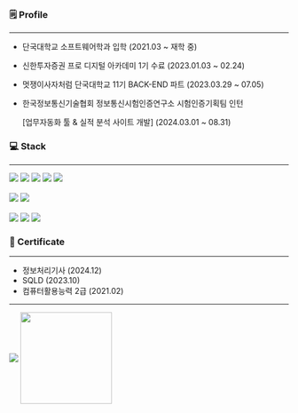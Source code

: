 ### 🗒️ Profile
___ 
- 단국대학교 소프트웨어학과 입학 (2021.03 ~ 재학 중)
- 신한투자증권 프로 디지털 아카데미 1기 수료 (2023.01.03 ~ 02.24)
- 멋쟁이사자처럼 단국대학교 11기 BACK-END 파트 (2023.03.29 ~ 07.05)
- 한국정보통신기술협회 정보통신시험인증연구소 시험인증기획팀 인턴
  
  [업무자동화 툴 & 실적 분석 사이트 개발] (2024.03.01 ~ 08.31)

### 💻 Stack 
---
<div>
  <img src="https://img.shields.io/badge/HTML5-E34F26?style=flat-square&logo=HTML5&logoColor=white"/>
  <img src="https://img.shields.io/badge/CSS3-1572B6?style=flat-square&logo=CSS3&logoColor=white"/>
  <img src="https://img.shields.io/badge/Javascript-F7DF1E?style=flat-square&logo=Javascript&logoColor=white"/>
  <img src="https://img.shields.io/badge/Vue.js-4FC08D?style=flat-square&logo=Vue.js&logoColor=white"/>
  <img src="https://img.shields.io/badge/React-61DAFB?style=flat-square&logo=React&logoColor=white"/>
</div>
<br>
<div>
  <img src="https://img.shields.io/badge/Python-3776AB?style=flat-square&logo=Python&logoColor=white"/>
  <img src="https://img.shields.io/badge/Django-092E20?style=flat-square&logo=Django&logoColor=white"/>
</div>
<br>
<div>
  <img src="https://img.shields.io/badge/MySQL-4479A1?style=flat-square&logo=MySQL&logoColor=white"/>
  <img src="https://img.shields.io/badge/MariaDB-003545?style=flat-square&logo=MariaDB&logoColor=white"/>
  <img src="https://img.shields.io/badge/Firebase-FFCA28?style=flat-square&logo=Firebase&logoColor=white"/>
</div>


### 🪪 Certificate
---
- 정보처리기사 (2024.12)
- SQLD (2023.10)
- 컴퓨터활용능력 2급 (2021.02)

---
<div>
  <img align='center' src="https://github-readme-stats-git-masterrstaa-rickstaa.vercel.app/api/top-langs/?username=MinjeMun&show_icons=true&hide_border=true&title_color=327ED6&layout=compact">
  <img align='center' src="https://github-readme-stats-git-masterrstaa-rickstaa.vercel.app/api?username=MinjeMun&show_icons=true&title_color=080808&icon_color=F42929&theme=default" height="165">
</div>
